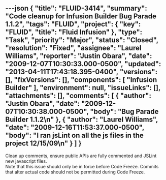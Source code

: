 ---json
{
  "title": "FLUID-3414",
  "summary": "Code cleanup for Infusion Builder Bug Parade 1.1.2",
  "tags": "FLUID",
  "project": {
    "key": "FLUID",
    "title": "Fluid Infusion"
  },
  "type": "Task",
  "priority": "Major",
  "status": "Closed",
  "resolution": "Fixed",
  "assignee": "Laurel Williams",
  "reporter": "Justin Obara",
  "date": "2009-12-07T10:30:33.000-0500",
  "updated": "2013-04-11T17:43:18.395-0400",
  "versions": [],
  "fixVersions": [],
  "components": [
    "Infusion Builder"
  ],
  "environment": null,
  "issueLinks": [],
  "attachments": [],
  "comments": [
    {
      "author": "Justin Obara",
      "date": "2009-12-07T10:30:38.000-0500",
      "body": "Bug Parade Builder 1.1.2\n"
    },
    {
      "author": "Laurel Williams",
      "date": "2009-12-16T11:53:37.000-0500",
      "body": "I ran jsLint on all the js files in the project 12/15/09\n"
    }
  ]
}
---
Clean up comments, ensure public APIs are fully commented and JSLint new javascript files.\
Note that this issue should only be in force before Code Freeze. Commits that alter actual code should not be permitted during Code Freeze.&#x20;

        